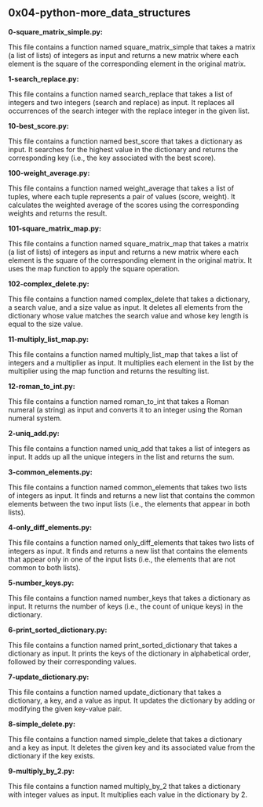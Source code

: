 ## 0x04-python-more_data_structures

**0-square_matrix_simple.py:**

This file contains a function named square_matrix_simple that takes a matrix (a list of lists) of integers as input and returns a new matrix where each element is the square of the corresponding element in the original matrix.

**1-search_replace.py:**

This file contains a function named search_replace that takes a list of integers and two integers (search and replace) as input. It replaces all occurrences of the search integer with the replace integer in the given list.

**10-best_score.py:**

This file contains a function named best_score that takes a dictionary as input. It searches for the highest value in the dictionary and returns the corresponding key (i.e., the key associated with the best score).

**100-weight_average.py:**

This file contains a function named weight_average that takes a list of tuples, where each tuple represents a pair of values (score, weight). It calculates the weighted average of the scores using the corresponding weights and returns the result.

**101-square_matrix_map.py:**

This file contains a function named square_matrix_map that takes a matrix (a list of lists) of integers as input and returns a new matrix where each element is the square of the corresponding element in the original matrix. It uses the map function to apply the square operation.

**102-complex_delete.py:**

This file contains a function named complex_delete that takes a dictionary, a search value, and a size value as input. It deletes all elements from the dictionary whose value matches the search value and whose key length is equal to the size value.

**11-multiply_list_map.py:**

This file contains a function named multiply_list_map that takes a list of integers and a multiplier as input. It multiplies each element in the list by the multiplier using the map function and returns the resulting list.

**12-roman_to_int.py:**

This file contains a function named roman_to_int that takes a Roman numeral (a string) as input and converts it to an integer using the Roman numeral system.

**2-uniq_add.py:**

This file contains a function named uniq_add that takes a list of integers as input. It adds up all the unique integers in the list and returns the sum.

**3-common_elements.py:**

This file contains a function named common_elements that takes two lists of integers as input. It finds and returns a new list that contains the common elements between the two input lists (i.e., the elements that appear in both lists).

**4-only_diff_elements.py:**

This file contains a function named only_diff_elements that takes two lists of integers as input. It finds and returns a new list that contains the elements that appear only in one of the input lists (i.e., the elements that are not common to both lists).

**5-number_keys.py:**

This file contains a function named number_keys that takes a dictionary as input. It returns the number of keys (i.e., the count of unique keys) in the dictionary.

**6-print_sorted_dictionary.py:**

This file contains a function named print_sorted_dictionary that takes a dictionary as input. It prints the keys of the dictionary in alphabetical order, followed by their corresponding values.

**7-update_dictionary.py:**

This file contains a function named update_dictionary that takes a dictionary, a key, and a value as input. It updates the dictionary by adding or modifying the given key-value pair.

**8-simple_delete.py:**

This file contains a function named simple_delete that takes a dictionary and a key as input. It deletes the given key and its associated value from the dictionary if the key exists.

**9-multiply_by_2.py:**

This file contains a function named multiply_by_2 that takes a dictionary with integer values as input. It multiplies each value in the dictionary by 2.
